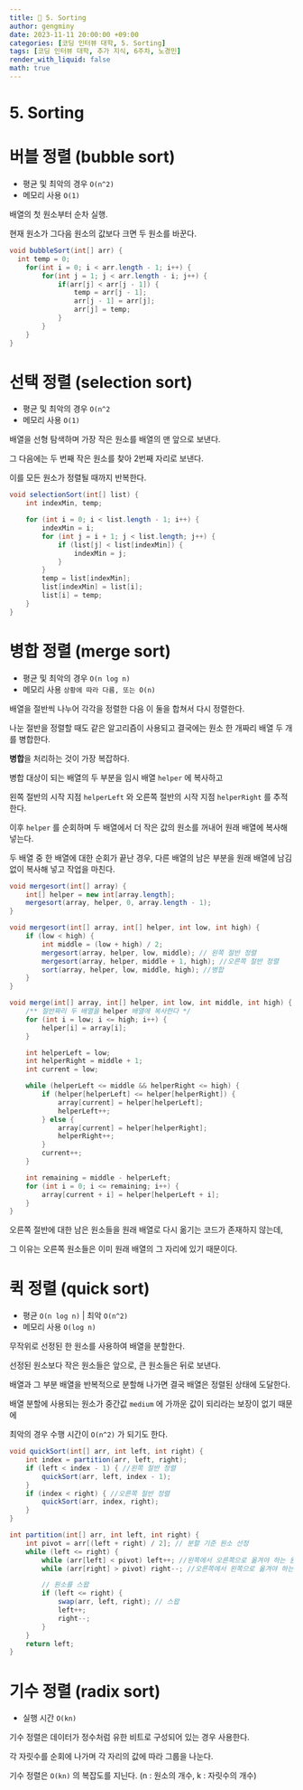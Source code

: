 ```yaml
---
title: 🦊 5. Sorting
author: gengminy
date: 2023-11-11 20:00:00 +09:00
categories: [코딩 인터뷰 대학, 5. Sorting]
tags: [코딩 인터뷰 대학, 추가 지식, 6주차, 노경민]
render_with_liquid: false
math: true
---
```


# 5. Sorting

# 버블 정렬 (bubble sort)

- 평균 및 최악의 경우 `O(n^2)`
- 메모리 사용 `O(1)`

배열의 첫 원소부터 순차 실행.

현재 원소가 그다음 원소의 값보다 크면 두 원소를 바꾼다.

```java
void bubbleSort(int[] arr) {
  int temp = 0;
	for(int i = 0; i < arr.length - 1; i++) {
		for(int j = 1; j < arr.length - i; j++) {
			if(arr[j] < arr[j - 1]) {
				temp = arr[j - 1];
				arr[j - 1] = arr[j];
				arr[j] = temp;
			}
		}
	}
}
```

# 선택 정렬 (selection sort)

- 평균 및 최악의 경우 `O(n^2`
- 메모리 사용 `O(1)`

배열을 선형 탐색하며 가장 작은 원소를 배열의 맨 앞으로 보낸다.

그 다음에는 두 번째 작은 원소를 찾아 2번째 자리로 보낸다.

이를 모든 원소가 정렬될 때까지 반복한다.

```java
void selectionSort(int[] list) {
    int indexMin, temp;

    for (int i = 0; i < list.length - 1; i++) {
        indexMin = i;
        for (int j = i + 1; j < list.length; j++) {
            if (list[j] < list[indexMin]) {
                indexMin = j;
            }
        }
        temp = list[indexMin];
        list[indexMin] = list[i];
        list[i] = temp;
    }
}
```

# 병합 정렬 (merge sort)

- 평균 및 최악의 경우 `O(n log n)`
- 메모리 사용 `상황에 따라 다름, 또는 O(n)`

배열을 절반씩 나누어 각각을 정렬한 다음 이 둘을 합쳐서 다시 정렬한다.

나눈 절반을 정렬할 때도 같은 알고리즘이 사용되고 결국에는 원소 한 개짜리 배열 두 개를 병합한다.

**병합**을 처리하는 것이 가장 복잡하다.

병합 대상이 되는 배열의 두 부분을 임시 배열 `helper` 에 복사하고

왼쪽 절반의 시작 지점 `helperLeft` 와 오른쪽 절반의 시작 지점 `helperRight` 를 추적한다.

이후 `helper` 를 순회하며 두 배열에서 더 작은 값의 원소를 꺼내어 원래 배열에 복사해 넣는다.

두 배열 중 한 배열에 대한 순회가 끝난 경우,
다른 배열의 남은 부분을 원래 배열에 남김없이 복사해 넣고 작업을 마친다.

```java
void mergesort(int[] array) {
	int[] helper = new int[array.length];
	mergesort(array, helper, 0, array.length - 1);
}

void mergesort(int[] array, int[] helper, int low, int high) {
	if (low < high) {
		int middle = (low + high) / 2;
		mergesort(array, helper, low, middle); // 왼쪽 절반 정렬
		mergesort(array, helper, middle + 1, high); //오른쪽 절반 정렬
		sort(array, helper, low, middle, high); //병합
	}
}

void merge(int[] array, int[] helper, int low, int middle, int high) {
	/** 절반짜리 두 배열을 helper 배열에 복사한다 */
	for (int i = low; i <= high; i++) {
		helper[i] = array[i];
	}

	int helperLeft = low;
	int helperRight = middle + 1;
	int current = low;

	while (helperLeft <= middle && helperRight <= high) {
		if (helper[helperLeft] <= helper[helperRight]) {
			array[current] = helper[helperLeft];
			helperLeft++;
		} else {
			array[current] = helper[helperRight];
			helperRight++;
		}
		current++;
	}

	int remaining = middle - helperLeft;
	for (int i = 0; i <= remaining; i++) {
		array[current + i] = helper[helperLeft + i];
	}
}
```

오른쪽 절반에 대한 남은 원소들을 원래 배열로 다시 옮기는 코드가 존재하지 않는데,

그 이유는 오른쪽 원소들은 이미 원래 배열의 그 자리에 있기 때문이다.

# 퀵 정렬 (quick sort)

- 평균 `O(n log n)` | 최악 `O(n^2)`
- 메모리 사용 `O(log n)`

무작위로 선정된 한 원소를 사용하여 배열을 분할한다.

선정된 원소보다 작은 원소들은 앞으로, 큰 원소들은 뒤로 보낸다.

배열과 그 부분 배열을 반복적으로 분할해 나가면 결국 배열은 정렬된 상태에 도달한다.

배열 분할에 사용되는 원소가 중간값 `medium` 에 가까운 값이 되리라는 보장이 없기 때문에

최악의 경우 수행 시간이 `O(n^2)` 가 되기도 한다.

```java
void quickSort(int[] arr, int left, int right) {
	int index = partition(arr, left, right);
	if (left < index - 1) { //왼쪽 절반 정렬
		quickSort(arr, left, index - 1);
	}
	if (index < right) { //오른쪽 절반 정렬
		quickSort(arr, index, right);
	}
}

int partition(int[] arr, int left, int right) {
	int pivot = arr[(left + right) / 2]; // 분할 기준 원소 선정
	while (left <= right) {
		while (arr[left] < pivot) left++; //왼쪽에서 오른쪽으로 옮겨야 하는 원소
		while (arr[right] > pivot) right--; //오른쪽에서 왼쪽으로 옮겨야 하는 원소

		// 원소를 스왑
		if (left <= right) {
			swap(arr, left, right); // 스왑
			left++;
			right--;
		}
	}
	return left;
}
```

# 기수 정렬 (radix sort)

- 실행 시간 `O(kn)`

기수 정렬은 데이터가 정수처럼 유한 비트로 구성되어 있는 경우 사용한다.

각 자릿수를 순회에 나가며 각 자리의 값에 따라 그룹을 나눈다.

기수 정렬은 `O(kn)` 의 복잡도를 지닌다. (n : 원소의 개수, k : 자릿수의 개수)